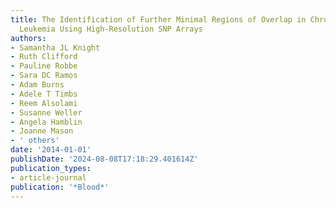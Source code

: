 ```yaml
---
title: The Identification of Further Minimal Regions of Overlap in Chronic Lymphocytic
  Leukemia Using High-Resolution SNP Arrays
authors:
- Samantha JL Knight
- Ruth Clifford
- Pauline Robbe
- Sara DC Ramos
- Adam Burns
- Adele T Timbs
- Reem Alsolami
- Susanne Weller
- Angela Hamblin
- Joanne Mason
- ' others'
date: '2014-01-01'
publishDate: '2024-08-08T17:18:29.401614Z'
publication_types:
- article-journal
publication: '*Blood*'
---
```

